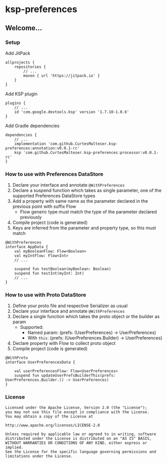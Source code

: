 # ksp-preferences

## Welcome...

### Setup

Add JitPack

```
allprojects {
    repositories {
        // ...
        maven { url 'https://jitpack.io' }
    }
}
```

Add KSP plugin

```
plugins {
    // ...
    id 'com.google.devtools.ksp' version '1.7.10-1.0.6'
}
```

Add Gradle dependencies

```
dependencies {
    // ...
    implementation 'com.github.CurtesMalteser.ksp-preferences:annotation:v0.0.1-rc'
    ksp 'com.github.CurtesMalteser.ksp-preferences:processor:v0.0.1-rc'
}
```

### How to use with Preferences DataStore

1. Declare your interface and annotate `@WithPreferences`
2. Declare a suspend function which takes as single parameter, one of the supported Preferences
   DataStore
   types
3. Add a property with same name as the parameter declared in the previous point with suffix Flow
    - Flow generic type must match the type of the parameter declared previously
4. Compile project (code is generated)
5. Keys are inferred from the parameter and property type, so this must match

```
@WithPreferences
interface AppData {
    val myBooleanFlow: Flow<Boolean>
    val myIntFlow: Flow<Int>
    // ...

    suspend fun testBoolean(myBoolean: Boolean)
    suspend fun testInt(myInt: Int)
    // ...
}
```

### How to use with Proto DataStore

1. Define your proto file and respective Serializer as usual
2. Declare your interface and annotate `@WithPreferences`
3. Declare a single function which takes the proto object or the builder as param
    - Supported:
        - Named param: (prefs: (UserPreferences) -> UserPreferences)
        - With `this`: (prefs: (UserPreferences.Builder) -> UserPreferences)
4. Declare property with Flow to collect proto object
5. Compile project (code is generated)

```
@WithProto
interface UserPreferencesData {

    val userPreferencesFlow: Flow<UserPreferences>
    suspend fun updateUserPrefsBuilderThis(prefs: UserPreferences.Builder.() -> UserPreferences)
}
```

### License

```
Licensed under the Apache License, Version 2.0 (the "License");
you may not use this file except in compliance with the License.
You may obtain a copy of the License at

http://www.apache.org/licenses/LICENSE-2.0

Unless required by applicable law or agreed to in writing, software
distributed under the License is distributed on an "AS IS" BASIS,
WITHOUT WARRANTIES OR CONDITIONS OF ANY KIND, either express or implied.
See the License for the specific language governing permissions and
limitations under the License.
```